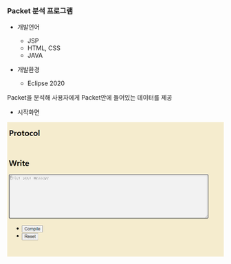 ### Packet 분석 프로그램

- 개발언어
    + JSP
    + HTML, CSS
    + JAVA

- 개발환경
    + Eclipse 2020

</hr>

Packet을 분석해 사용자에게 Packet안에 들어있는 데이터를 제공


- 시작화면

![start Point](https://github.com/DongGeon0908/PacketTracer/blob/master/pic/start%20Point.png)